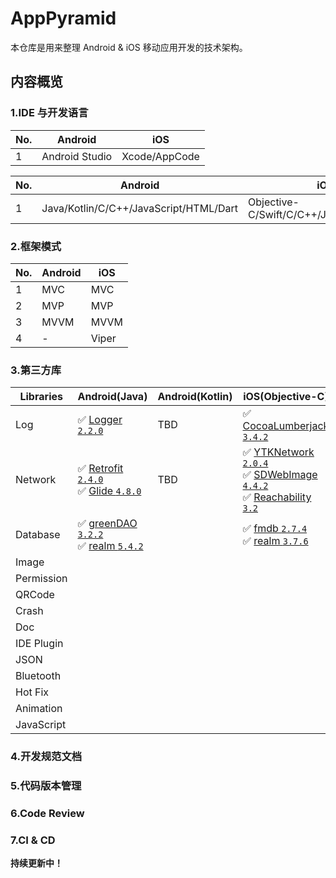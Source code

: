 # AppPyramid

本仓库是用来整理 Android & iOS 移动应用开发的技术架构。

## 内容概览

### 1.IDE 与开发语言

|No.|Android|iOS
|---|---|---
|1|Android Studio|Xcode/AppCode

|No.|Android|iOS
|---|---|---
|1|Java/Kotlin/C/C++/JavaScript/HTML/Dart|Objective-C/Swift/C/C++/JavaScript/HTML

### 2.框架模式

|No.|Android|iOS
|---|---|---
|1|MVC|MVC
|2|MVP|MVP
|3|MVVM|MVVM
|4|-|Viper

### 3.第三方库

|Libraries|Android(Java)|Android(Kotlin)|iOS(Objective-C)|iOS(Swift)
|---|---|---|---|---
|Log|✅ [Logger `2.2.0`](https://github.com/orhanobut/logger) |TBD|✅ [CocoaLumberjack `3.4.2`](https://github.com/CocoaLumberjack/CocoaLumberjack) |✅ [SwiftyBeaver `1.6.0`](https://github.com/SwiftyBeaver/SwiftyBeaver)
|Network|✅ [Retrofit `2.4.0`](https://github.com/square/retrofit)<br>✅  [Glide `4.8.0` ](https://github.com/bumptech/glide) |TBD|✅ [YTKNetwork `2.0.4`](https://github.com/yuantiku/YTKNetwork)<br>✅ [SDWebImage `4.4.2`](https://github.com/rs/SDWebImage)<br>✅ [Reachability `3.2`](https://github.com/tonymillion/Reachability)|✅ [Alamofire `4.7.3`](https://github.com/Alamofire/Alamofire)<br>✅ [Kingfisher `4.8.1`](https://github.com/onevcat/Kingfisher)<br>✅ [Reachability `3.2`](https://github.com/tonymillion/Reachability)
|Database|✅ [greenDAO `3.2.2`](https://github.com/greenrobot/greenDAO)<br>✅ [realm `5.4.2`](https://github.com/realm/realm-java )||✅ [fmdb `2.7.4`](https://github.com/ccgus/fmdb)<br>✅ [realm `3.7.6`](https://github.com/realm/realm-cocoa)|✅ [MagicalRecord  `2.3.3`](https://github.com/magicalpanda/MagicalRecord)
|Image||
|Permission||
|QRCode||
|Crash||
|Doc||
|IDE Plugin||
|JSON||
|Bluetooth||
|Hot Fix||
|Animation||
|JavaScript||

### 4.开发规范文档

### 5.代码版本管理

### 6.Code Review

### 7.CI & CD

**持续更新中！**

